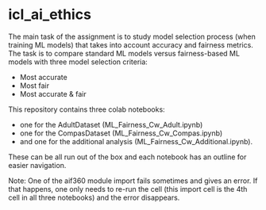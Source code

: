 # icl_ai_ethics

The main task of the assignment is to study model selection process (when training ML models) that takes into account accuracy and fairness metrics.
The task is to compare standard ML models versus fairness-based ML models with three model selection criteria:

*   Most accurate
*   Most fair
*   Most accurate & fair

This repository contains three colab notebooks: 

- one for the AdultDataset (ML_Fairness_Cw_Adult.ipynb)
- one for the CompasDataset (ML_Fairness_Cw_Compas.ipynb)
- and one for the additional analysis (ML_Fairness_Cw_Additional.ipynb).

These can be all run out of the box and each notebook has an outline for easier navigation.

Note: One of the aif360 module import fails sometimes and gives an error. If that happens, one only needs to re-run the cell (this import cell is the 4th cell in all three notebooks) and the error disappears.
